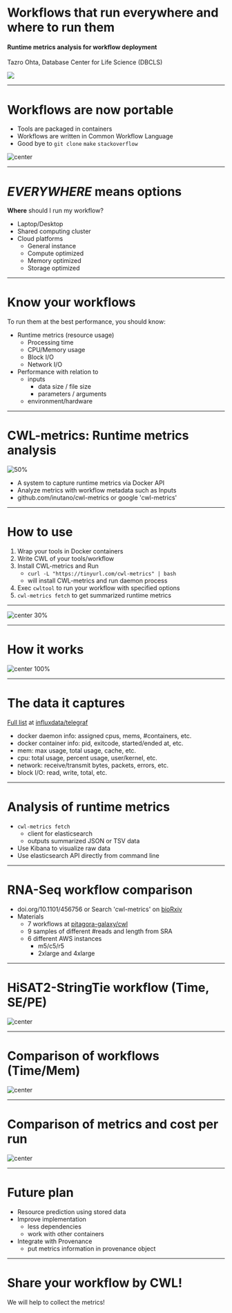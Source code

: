 # Workflows that run everywhere and where to run them

#### Runtime metrics analysis for workflow deployment


Tazro Ohta, Database Center for Life Science (DBCLS)

![](images/dbcls.png)

---

# Workflows are now portable

- Tools are packaged in containers
- Workflows are written in Common Workflow Language
- Good bye to `git clone` `make` `stackoverflow`

![center](images/morpheus.jpg)

---

# *EVERYWHERE* means options

**Where** should I run my workflow?

- Laptop/Desktop
- Shared computing cluster
- Cloud platforms
  - General instance
  - Compute optimized
  - Memory optimized
  - Storage optimized

---

# Know your workflows

To run them at the best performance, you should know:

- Runtime metrics (resource usage)
  - Processing time
  - CPU/Memory usage
  - Block I/O
  - Network I/O
- Performance with relation to
  - inputs
    - data size / file size
    - parameters / arguments
  - environment/hardware

---

# CWL-metrics: Runtime metrics analysis

![50%](images/RUNCWL_logo.png)

- A system to capture runtime metrics via Docker API
- Analyze metrics with workflow metadata such as Inputs
- github.com/inutano/cwl-metrics or google 'cwl-metrics'


---

# How to use

1. Wrap your tools in Docker containers
2. Write CWL of your tools/workflow
3. Install CWL-metrics and Run
    - `curl -L "https://tinyurl.com/cwl-metrics" | bash`
    - will install CWL-metrics and run daemon process
4. Exec `cwltool` to run your workflow with specified options
5. `cwl-metrics fetch` to get summarized runtime metrics

---

![center 30%](images/cwl-metrics-01.png)

---

# How it works

![center 100%](images/cwl-metrics-02.png)

---

# The data it captures

[Full list](https://github.com/influxdata/telegraf/tree/master/plugins/inputs/docker) at [influxdata/telegraf](https://github.com/influxdata/telegraf)

- docker daemon info: assigned cpus, mems, #containers, etc.
- docker container info: pid, exitcode, started/ended at, etc.
- mem: max usage, total usage, cache, etc.
- cpu: total usage, percent usage, user/kernel, etc.
- network: receive/transmit bytes, packets, errors, etc.
- block I/O: read, write, total, etc.

---

# Analysis of runtime metrics

- `cwl-metrics fetch`
  - client for elasticsearch
  - outputs summarized JSON or TSV data
- Use Kibana to visualize raw data
- Use elasticsearch API directly from command line

---

# RNA-Seq workflow comparison

- doi.org/10.1101/456756 or Search 'cwl-metrics' on [bioRxiv](https://www.biorxiv.org/search/cwl-metrics)
- Materials
  - 7 workflows at [pitagora-galaxy/cwl](https://github.com/pitagora-galaxy/cwl)
  - 9 samples of different #reads and length from SRA
  - 6 different AWS instances
    - m5/c5/r5
    - 2xlarge and 4xlarge

---

# HiSAT2-StringTie workflow (Time, SE/PE)

![center](images/tool-for-samples.png)

---

# Comparison of workflows (Time/Mem)

![center](images/sample-for-tools.png)

---

# Comparison of metrics and cost per run

![center](images/cost-table.png)

---

# Future plan

- Resource prediction using stored data
- Improve implementation
  - less dependencies
  - work with other containers
- Integrate with Provenance
  - put metrics information in provenance object

---

# Share your workflow by CWL!

We will help to collect the metrics!